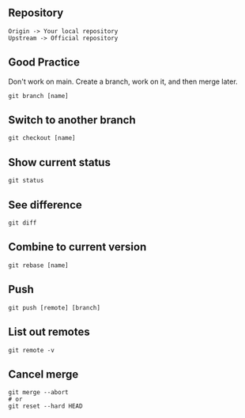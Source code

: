 ## Repository
```
Origin -> Your local repository  
Upstream -> Official repository  
```
## Good Practice
Don't work on main. Create a branch, work on it, and then merge later.  
```
git branch [name]  
```
## Switch to another branch
```
git checkout [name]
```

## Show current status
```
git status
```

## See difference
```
git diff
```

## Combine to current version
```
git rebase [name]
```

## Push
```
git push [remote] [branch]
```

## List out remotes
```
git remote -v
```

## Cancel merge
```
git merge --abort 
# or
git reset --hard HEAD
```
